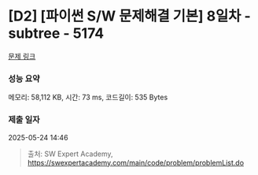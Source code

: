 # [D2] [파이썬 S/W 문제해결 기본] 8일차 - subtree - 5174 

[문제 링크](https://swexpertacademy.com/main/code/problem/problemDetail.do?contestProbId=AWTay1Z64cQDFAVT) 

### 성능 요약

메모리: 58,112 KB, 시간: 73 ms, 코드길이: 535 Bytes

### 제출 일자

2025-05-24 14:46



> 출처: SW Expert Academy, https://swexpertacademy.com/main/code/problem/problemList.do